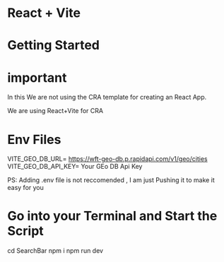 # React + Vite

# Getting Started


# important 

In this We are not using the CRA template for creating an React App.

We are using React+Vite for CRA


# Env Files


VITE_GEO_DB_URL= https://wft-geo-db.p.rapidapi.com/v1/geo/cities
VITE_GEO_DB_API_KEY= Your GEo DB Api Key


PS: Adding .env file is not reccomended , I am just Pushing it to make it easy for you 

# Go into your Terminal and Start the Script
cd SearchBar
npm i
npm run dev
